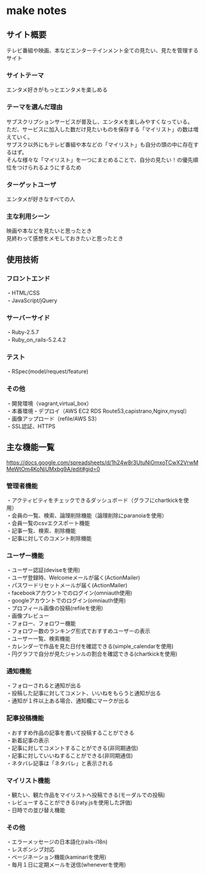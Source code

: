 # make notes

## サイト概要
テレビ番組や映画、本などエンターテインメント全ての見たい、見たを管理するサイト

### サイトテーマ
エンタメ好きがもっとエンタメを楽しめる

### テーマを選んだ理由
サブスクリプションサービスが普及し、エンタメを楽しみやすくなっている。  
ただ、サービスに加入した数だけ見たいものを保存する「マイリスト」の数は増えていく。  
サブスク以外にもテレビ番組や本などの「マイリスト」も自分の頭の中に存在するはず。  
そんな様々な「マイリスト」を一つにまとめることで、自分の見たい！の優先順位をつけられるようにするため  

### ターゲットユーザ
エンタメが好きなすべての人

### 主な利用シーン
映画や本などを見たいと思ったとき  
見終わって感想をメモしておきたいと思ったとき  

## 使用技術

### フロントエンド
・HTML/CSS  
・JavaScript/jQuery

### サーバーサイド
・Ruby-2.5.7  
・Ruby_on_rails-5.2.4.2

### テスト
・RSpec(model/request/feature)

### その他
・開発環境（vagrant,virtual_box）  
・本番環境・デプロイ（AWS EC2 RDS Route53,capistrano,Nginx,mysql）  
・画像アップロード（refile/AWS S3）  
・SSL認証、HTTPS

## 主な機能一覧
<https://docs.google.com/spreadsheets/d/1h24w8r3UtuNiOmxoTCwX2VrwMMeWtOm4KoNjUMxbg9A/edit#gid=0>

### 管理者機能
・アクティビティをチェックできるダッシュボード（グラフにchartkickを使用）  
・会員の一覧、検索、論理削除機能（論理削除にparanoiaを使用）  
・会員一覧のcsvエクスポート機能  
・記事一覧、検索、削除機能  
・記事に対してのコメント削除機能

### ユーザー機能
・ユーザー認証(deviseを使用)  
・ユーザ登録時、Welcomeメールが届く(ActionMailer)  
・パスワードリセットメールが届く(ActionMailer)  
・facebookアカウントでのログイン(omniauth使用)  
・googleアカウントでのログイン(omniauth使用)  
・プロフィール画像の投稿(refileを使用)  
・画像プレビュー  
・フォロー、フォロワー機能  
・フォロワー数のランキング形式でおすすめユーザーの表示  
・ユーザー一覧、検索機能  
・カレンダーで作品を見た日付を確認できる(simple_calendarを使用)  
・円グラフで自分が見たジャンルの割合を確認できる(chartkickを使用)

### 通知機能
・フォローされると通知が出る  
・投稿した記事に対してコメント、いいねをもらうと通知が出る  
・通知が１件以上ある場合、通知欄にマークが出る  

### 記事投稿機能
・おすすめ作品の記事を書いて投稿することができる  
・新着記事の表示  
・記事に対してコメントすることができる(非同期通信)  
・記事に対していいねすることができる(非同期通信)  
・ネタバレ記事は「ネタバレ」と表示される  

### マイリスト機能
・観たい、観た作品をマイリストへ投稿できる(モーダルでの投稿)  
・レビューすることができる(raty.jsを使用した評価)  
・日時での並び替え機能

### その他
・エラーメッセージの日本語化(rails-i18n)  
・レスポンシブ対応  
・ページネーション機能(kaminariを使用)  
・毎月１日に定期メールを送信(wheneverを使用)




